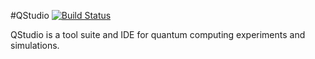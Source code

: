 #QStudio [![Build Status](https://travis-ci.org/vontell/qstudio.svg?branch=master)](https://travis-ci.org/vontell/qstudio)

QStudio is a tool suite and IDE for quantum computing experiments and simulations. 